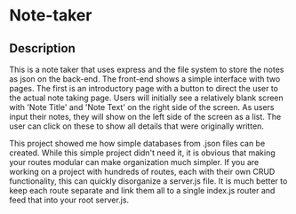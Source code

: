 # Note-taker

## Description
This is a note taker that uses express and the file system to store the notes as json on the back-end.  The front-end shows a simple interface with two pages.  The first is an introductory page with a button to direct the user to the actual note taking page. Users will initially see a relatively blank screen with 'Note Title' and 'Note Text' on the right side of the screen.  As users input their notes, they will show on the left side of the screen as a list.  The user can click on these to show all details that were originally written.

This project showed me how simple databases from .json files can be created.  While this simple project didn't need it, it is obvious that making your routes modular can make organization much simpler.  If you are working on a project with hundreds of routes, each with their own CRUD functionality, this can quickly disorganize a server.js file.  It is much better to keep each route separate and link them all to a single index.js router and feed that into your root server.js.
